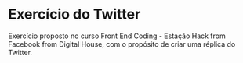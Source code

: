 # Exercício do Twitter

Exercício proposto no curso Front End Coding - Estação Hack from Facebook from Digital House, com o propósito de criar uma réplica do Twitter.

